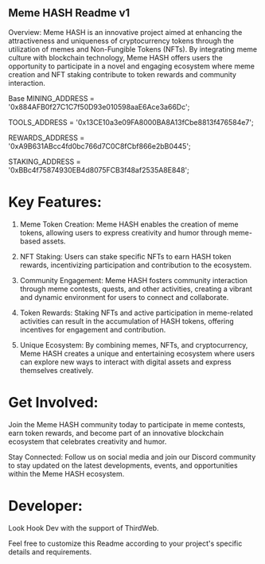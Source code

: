 ## Meme HASH Readme v1
Overview:
Meme HASH is an innovative project aimed at enhancing the attractiveness and uniqueness of cryptocurrency tokens through the utilization of memes and Non-Fungible Tokens (NFTs). By integrating meme culture with blockchain technology, Meme HASH offers users the opportunity to participate in a novel and engaging ecosystem where meme creation and NFT staking contribute to token rewards and community interaction.

Base
MINING_ADDRESS = '0x884AFB0f27C1C7f50D93e010598aaE6Ace3a66Dc';

TOOLS_ADDRESS = '0x13CE10a3e09FA8000BA8A13fCbe8813f476584e7';

REWARDS_ADDRESS = '0xA9B631ABcc4fd0bc766d7C0C8fCbf866e2bB0445';

STAKING_ADDRESS = '0xBBc4f75874930EB4d8075FCB3f48af2535A8E848';

# Key Features:
1. Meme Token Creation:
Meme HASH enables the creation of meme tokens, allowing users to express creativity and humor through meme-based assets.

2. NFT Staking:
Users can stake specific NFTs to earn HASH token rewards, incentivizing participation and contribution to the ecosystem.

3. Community Engagement:
Meme HASH fosters community interaction through meme contests, quests, and other activities, creating a vibrant and dynamic environment for users to connect and collaborate.

4. Token Rewards:
Staking NFTs and active participation in meme-related activities can result in the accumulation of HASH tokens, offering incentives for engagement and contribution.

5. Unique Ecosystem:
By combining memes, NFTs, and cryptocurrency, Meme HASH creates a unique and entertaining ecosystem where users can explore new ways to interact with digital assets and express themselves creatively.

# Get Involved:
Join the Meme HASH community today to participate in meme contests, earn token rewards, and become part of an innovative blockchain ecosystem that celebrates creativity and humor.

Stay Connected:
Follow us on social media and join our Discord community to stay updated on the latest developments, events, and opportunities within the Meme HASH ecosystem.

# Developer: 
Look Hook Dev with the support of ThirdWeb.

Feel free to customize this Readme according to your project's specific details and requirements.